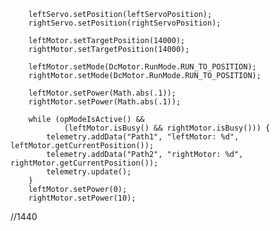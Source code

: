         leftServo.setPosition(leftServoPosition);
        rightServo.setPosition(rightServoPosition);

        leftMotor.setTargetPosition(14000);
        rightMotor.setTargetPosition(14000);

        leftMotor.setMode(DcMotor.RunMode.RUN_TO_POSITION);
        rightMotor.setMode(DcMotor.RunMode.RUN_TO_POSITION);

        leftMotor.setPower(Math.abs(.1));
        rightMotor.setPower(Math.abs(.1));

        while (opModeIsActive() &&
                (leftMotor.isBusy() && rightMotor.isBusy())) {
            telemetry.addData("Path1", "leftMotor: %d", leftMotor.getCurrentPosition());
            telemetry.addData("Path2", "rightMotor: %d", rightMotor.getCurrentPosition());
            telemetry.update();
        }
        leftMotor.setPower(0);
        rightMotor.setPower(10);






//1440